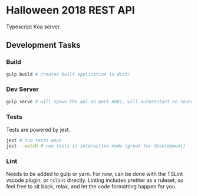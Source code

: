 # Halloween 2018 REST API
Typescript Koa server.

## Development Tasks
### Build
```bash
gulp build # creates built application in dist/
```

### Dev Server
```bash
gulp serve # will spawn the api on port 8081, will autorestart on source changes
```

### Tests
Tests are powered by jest.
```bash
jest # run tests once
jest --watch # run tests in interactive mode (great for development)
```

### Lint
Needs to be added to gulp or yarn. For now, can be done with the TSLint vscode plugin, or `tslint` directly.
Linting includes prettier as a ruleset, so feel free to sit back, relax, and let the code formatting happen for you.
